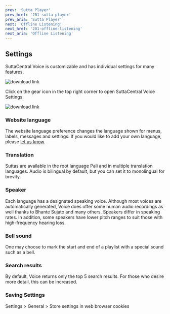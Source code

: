 ```yaml
---
prev: 'Sutta Player'
prev_href: '201-sutta-player'
prev_aria: 'Sutta Player'
next: 'Offline Listening'
next_href: '201-offline-listening'
next_aria: 'Offline Listening'
---
```


## Settings

SuttaCentral Voice is customizable and has individual settings for many features.

![download link](https://github.com/sc-voice/sc-voice/blob/master/src/assets/wheel-en.png?raw=true)

Click on the gear icon in the top right corner to open SuttaCentral Voice Settings.

![download link](https://github.com/sc-voice/sc-voice/blob/master/src/assets/settings-en.png?raw=true)

### Website language
The website language preference changes the language shown for menus, labels, messages and settings. If you would like to add your own language, please [let us know](https://discourse.suttacentral.net/t/wanted-translator-for-sc-voice-interface/13928).

### Translation
Suttas are available in the root language Pali and in multiple translation languages. Audio is bilingual by default, but you can set it to monolingual for brevity.

### Speaker
Each language has a designated speaking voice. Although most voices are automatically generated, Voice does offer some human audio recordings as well thanks to Bhante Sujato and many others.  Speakers differ in speaking rates. In addition, some speakers have lower pitch ranges to suit those with high-frequency hearing loss. 

### Bell sound
One may choose to mark the start and end of a playlist with a special sound such as a bell.

### Search results
By default, Voice returns only the top 5 search results. For those who desire more detail, this can be increased.

### Saving Settings

Settings > General > Store settings in web browser cookies

